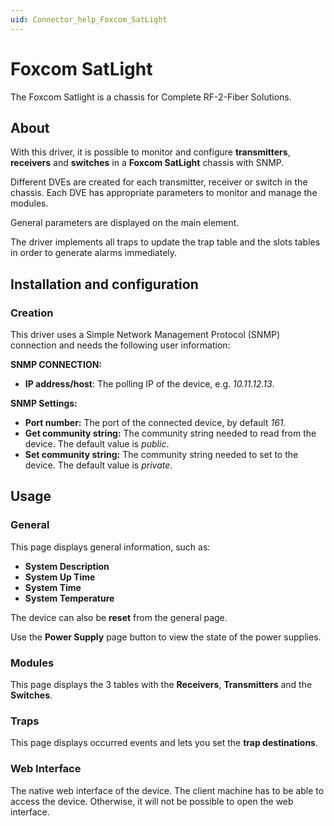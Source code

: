 ```yaml
---
uid: Connector_help_Foxcom_SatLight
---
```


# Foxcom SatLight

The Foxcom Satlight is a chassis for Complete RF-2-Fiber Solutions.

## About

With this driver, it is possible to monitor and configure **transmitters**, **receivers** and **switches** in a **Foxcom SatLight** chassis with SNMP.

Different DVEs are created for each transmitter, receiver or switch in the chassis. Each DVE has appropriate parameters to monitor and manage the modules.

General parameters are displayed on the main element.

The driver implements all traps to update the trap table and the slots tables in order to generate alarms immediately.

## Installation and configuration

### Creation

This driver uses a Simple Network Management Protocol (SNMP) connection and needs the following user information:

**SNMP CONNECTION:**

- **IP address/host**: The polling IP of the device, e.g. *10.11.12.13*.

**SNMP Settings:**

- **Port number:** The port of the connected device, by default *161.*
- **Get community string:** The community string needed to read from the device. The default value is *public*.
- **Set community string:** The community string needed to set to the device. The default value is *private*.

## Usage

### General

This page displays general information, such as:

- **System Description**
- **System Up Time**
- **System Time**
- **System Temperature**

The device can also be **reset** from the general page.

Use the **Power Supply** page button to view the state of the power supplies.

### Modules

This page displays the 3 tables with the **Receivers**, **Transmitters** and the **Switches**.

### Traps

This page displays occurred events and lets you set the **trap destinations**.

### Web Interface

The native web interface of the device. The client machine has to be able to access the device. Otherwise, it will not be possible to open the web interface.
